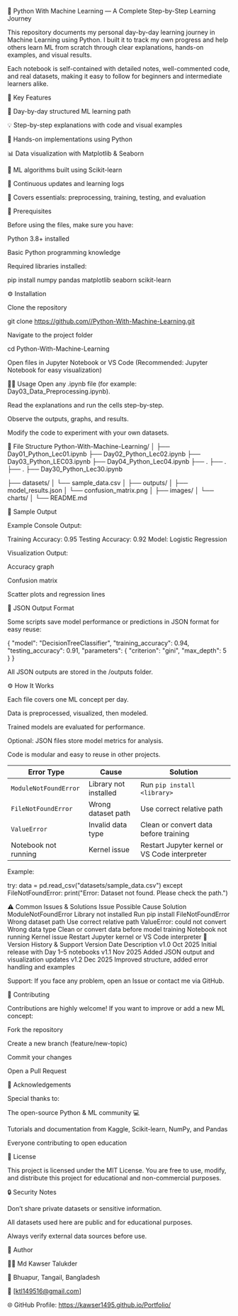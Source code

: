 🚀 Python With Machine Learning — A Complete Step-by-Step Learning Journey

This repository documents my personal day-by-day learning journey in Machine Learning using Python.
I built it to track my own progress and help others learn ML from scratch through clear explanations, hands-on examples, and visual results.

Each notebook is self-contained with detailed notes, well-commented code, and real datasets, making it easy to follow for beginners and intermediate learners alike.

🌟 Key Features

📘 Day-by-day structured ML learning path

💡 Step-by-step explanations with code and visual examples

🧩 Hands-on implementations using Python

📊 Data visualization with Matplotlib & Seaborn

🤖 ML algorithms built using Scikit-learn

🔁 Continuous updates and learning logs

🧠 Covers essentials: preprocessing, training, testing, and evaluation


🧰 Prerequisites

Before using the files, make sure you have:

Python 3.8+ installed

Basic Python programming knowledge

Required libraries installed:

pip install numpy pandas matplotlib seaborn scikit-learn


⚙️ Installation

Clone the repository

git clone https://github.com//Python-With-Machine-Learning.git

Navigate to the project folder

cd Python-With-Machine-Learning

Open files in Jupyter Notebook or VS Code (Recommended: Jupyter Notebook for easy visualization)


🧑‍💻 Usage
Open any .ipynb file (for example: Day03_Data_Preprocessing.ipynb).

Read the explanations and run the cells step-by-step.

Observe the outputs, graphs, and results.

Modify the code to experiment with your own datasets.


📂 File Structure
Python-With-Machine-Learning/
│
├── Day01_Python_Lec01.ipynb
├── Day02_Python_Lec02.ipynb
├── Day03_Python_LEC03.ipynb
├── Day04_Python_Lec04.ipynb
├──      .
├──      .
├──      .
├── Day30_Python_Lec30.ipynb

├── datasets/
│   └── sample_data.csv
│
├── outputs/
│   ├── model_results.json
│   └── confusion_matrix.png
│
├── images/
│   └── charts/
│
└── README.md

🧾 Sample Output

Example Console Output:

Training Accuracy: 0.95 Testing Accuracy: 0.92 Model: Logistic Regression

Visualization Output:

Accuracy graph

Confusion matrix

Scatter plots and regression lines

🧮 JSON Output Format

Some scripts save model performance or predictions in JSON format for easy reuse:

{ "model": "DecisionTreeClassifier", "training_accuracy": 0.94, "testing_accuracy": 0.91, "parameters": { "criterion": "gini", "max_depth": 5 } }

All JSON outputs are stored in the /outputs folder.

⚙️ How It Works

Each file covers one ML concept per day.

Data is preprocessed, visualized, then modeled.

Trained models are evaluated for performance.

Optional: JSON files store model metrics for analysis.

Code is modular and easy to reuse in other projects.

| Error Type            | Cause                 | Solution                                      |
| --------------------- | --------------------- | --------------------------------------------- |
| `ModuleNotFoundError` | Library not installed | Run `pip install <library>`                   |
| `FileNotFoundError`   | Wrong dataset path    | Use correct relative path                     |
| `ValueError`          | Invalid data type     | Clean or convert data before training         |
| Notebook not running  | Kernel issue          | Restart Jupyter kernel or VS Code interpreter |


Example:

try: data = pd.read_csv("datasets/sample_data.csv") except FileNotFoundError: print("Error: Dataset not found. Please check the path.")

⚠️ Common Issues & Solutions Issue Possible Cause Solution ModuleNotFoundError Library not installed Run pip install FileNotFoundError Wrong dataset path Use correct relative path ValueError: could not convert Wrong data type Clean or convert data before model training Notebook not running Kernel issue Restart Jupyter kernel or VS Code interpreter 🧾 Version History & Support Version Date Description v1.0 Oct 2025 Initial release with Day 1–5 notebooks v1.1 Nov 2025 Added JSON output and visualization updates v1.2 Dec 2025 Improved structure, added error handling and examples

Support: If you face any problem, open an Issue or contact me via GitHub.

🤝 Contributing

Contributions are highly welcome! If you want to improve or add a new ML concept:

Fork the repository

Create a new branch (feature/new-topic)

Commit your changes

Open a Pull Request

🙌 Acknowledgements

Special thanks to:

The open-source Python & ML community 💻

Tutorials and documentation from Kaggle, Scikit-learn, NumPy, and Pandas

Everyone contributing to open education

📜 License

This project is licensed under the MIT License. You are free to use, modify, and distribute this project for educational and non-commercial purposes.

🔒 Security Notes

Don’t share private datasets or sensitive information.

All datasets used here are public and for educational purposes.

Always verify external data sources before use.

💬 Author

👨‍💻 Md Kawser Talukder 

📍 Bhuapur, Tangail, Bangladesh 

📧 [ktl149516@gmail.com] 

🌐 GitHub Profile: https://kawser1495.github.io/Portfolio/
